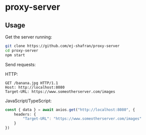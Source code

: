 # proxy-server

## Usage

Get the server running:

```bash
git clone https://github.com/ej-shafran/proxy-server
cd proxy-server
npm start
```

Send requests:

HTTP:

```http
GET /banana.jpg HTTP/1.1
Host: http://localhost:8080
Target-URL: https://www.someotherserver.com/images
```

JavaScript/TypeScript:

```typescript
const { data } = await axios.get("http://localhost:8080", {
	headers: {
		"Target-URL": "https://www.someotherserver.com/images"	
	}
})
```